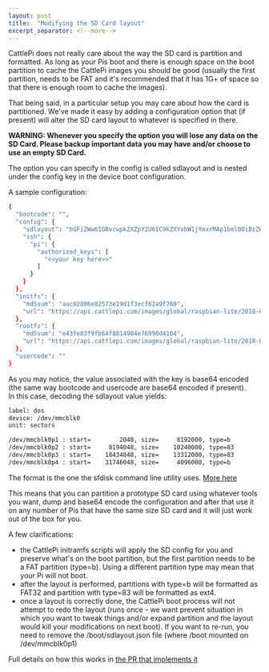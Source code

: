 ```yaml
---
layout: post
title:  "Modifying the SD Card layout"
excerpt_separator: <!--more-->
---
```

CattlePi does not really care about the way the SD card is partition and formatted. As long as your Pis boot and there is enough space on the boot partition to cache the CattlePi images you should be good (usually the first partition, needs to be FAT and it's recommended that it has 1G+ of space so that there is enough room to cache the images). 

That being said, in a particular setup you may care about how the card is partitioned. We've made it easy by adding a configuration option that (if present) will alter the SD card layout to whatever is specified in there. 

<!--more-->

**WARNING: Whenever you specify the option you will lose any data on the SD Card. Please backup important data you may have and/or choose to use an empty SD Card.**

The option you can specify in the config is called sdlayout and is nested under the config key in the device boot configuration. 

A sample configuration:
```bash
{
  "bootcode": "",
  "config": {
    "sdlayout": "bGFiZWw6IGRvcwpkZXZpY2U6IC9kZXYvbW1jYmxrMAp1bml0OiBzZWN0b3JzCgovZGV2L21tY2JsazBwMSA6IHN0YXJ0PSAgICAgICAgMjA0OCwgc2l6ZT0gICAgIDgxOTIwMDAsIHR5cGU9YgovZGV2L21tY2JsazBwMiA6IHN0YXJ0PSAgICAgODE5NDA0OCwgc2l6ZT0gICAgMTAyNDAwMDAsIHR5cGU9ODMKL2Rldi9tbWNibGswcDMgOiBzdGFydD0gICAgMTg0MzQwNDgsIHNpemU9ICAgIDEzMzEyMDAwLCB0eXBlPTgzCi9kZXYvbW1jYmxrMHA0IDogc3RhcnQ9ICAgIDMxNzQ2MDQ4LCBzaXplPSAgICAgNDA5NjAwMCwgdHlwZT1iCg==",
    "ssh": {
      "pi": {
        "authorized_keys": [
          "<<your key here>>"
        ]
      }
    }
  },
  "initfs": {
    "md5sum": "aac02886e82573e19d1f3ecf62a9f760",
    "url": "https://api.cattlepi.com/images/global/raspbian-lite/2018-06-29/v7/initramfs.tgz"
  },
  "rootfs": {
    "md5sum": "e43fe03f9fb64f8814904e76990d4104",
    "url": "https://api.cattlepi.com/images/global/raspbian-lite/2018-06-29/v7/rootfs.sqsh"
  },
  "usercode": ""
}
```
As you may notice, the value associated with the key is base64 encoded (the same way bootcode and usercode are base64 encoded if present).  
In this case, decoding the sdlayout value yields:
```bash
label: dos
device: /dev/mmcblk0
unit: sectors

/dev/mmcblk0p1 : start=        2048, size=     8192000, type=b
/dev/mmcblk0p2 : start=     8194048, size=    10240000, type=83
/dev/mmcblk0p3 : start=    18434048, size=    13312000, type=83
/dev/mmcblk0p4 : start=    31746048, size=     4096000, type=b
```

The format is the one the sfdisk command line utility uses. [More here](https://manpages.debian.org/stretch/util-linux/sfdisk.8.en.html) 

This means that you can partition a prototype SD card using whatever tools you want, dump and base64 encode the configuration and after that use it on any number of Pis that have the same size SD card and it will just work out of the box for you.  

A few clarifications: 
 * the CattlePi initramfs scripts will apply the SD config for you and preserve what's on the boot partition, but the first partition needs to be a FAT partition (type=b). Using a different partition type may mean that your Pi will not boot.
 * after the layout is performed, partitions with type=b will be formatted as FAT32 and partition with type=83 will be formatted as ext4. 
 * once a layout is correctly done, the CattlePi boot process will not attempt to redo the layout (runs once - we want prevent situation in which you want to tweak things and/or expand partition and the layout would kill your modifications on next boot). If you want to re-run, you need to remove the /boot/sdlayout.json file (where /boot mounted on /dev/mmcblk0p1)


Full details on how this works in [the PR that implements it](https://github.com/cattlepi/cattlepi/pull/31)